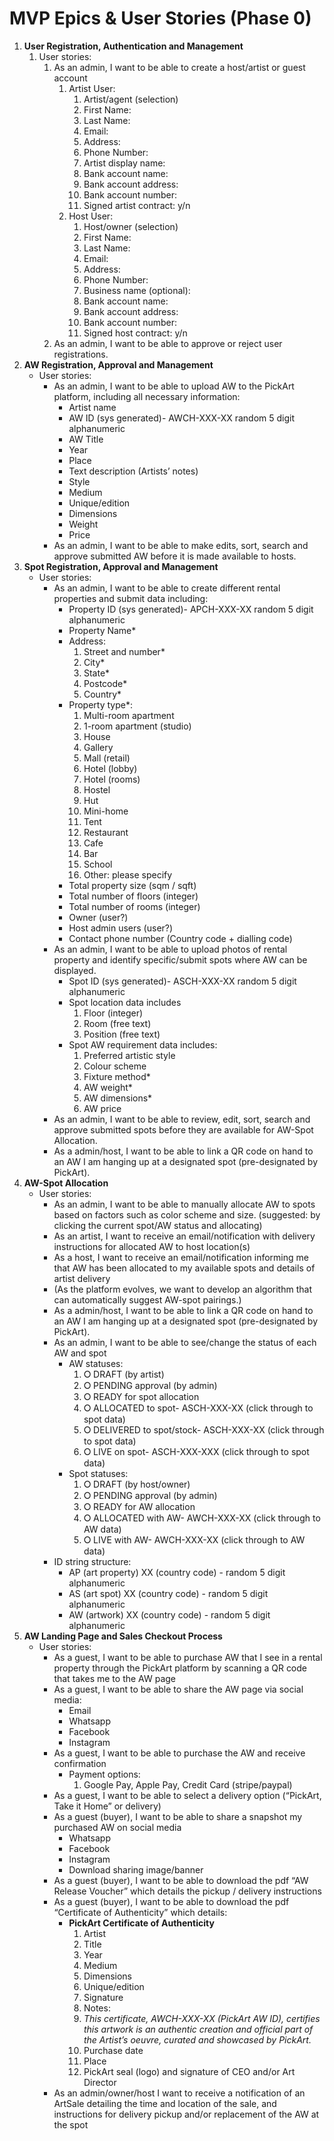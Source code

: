 # MVP Epics & User Stories (Phase 0\)

1. **User Registration, Authentication and Management**  
   1. User stories:  
      1. As an admin, I want to be able to create a host/artist or guest account  
         1. Artist User:  
            1. Artist/agent (selection)  
            2. First Name:  
            3. Last Name:  
            4. Email:  
            5. Address:  
            6. Phone Number:  
            7. Artist display name:  
            8. Bank account name:  
            9. Bank account address:  
            10. Bank account number:  
            11. Signed artist contract: y/n  
         2. Host User:  
            1. Host/owner (selection)  
            2. First Name:  
            3. Last Name:  
            4. Email:  
            5. Address:  
            6. Phone Number:  
            7. Business name (optional):  
            8. Bank account name:  
            9. Bank account address:  
            10. Bank account number:  
            11. Signed host contract: y/n  
      2. As an admin, I want to be able to approve or reject user registrations.  
2. **AW Registration, Approval and Management**  
   * User stories:  
     * As an admin, I want to be able to upload AW to the PickArt platform, including all necessary information:  
       * Artist name  
       * AW ID (sys generated)- AWCH-XXX-XX random 5 digit alphanumeric  
       * AW Title  
       * Year  
       * Place  
       * Text description (Artists’ notes)  
       * Style  
       * Medium  
       * Unique/edition  
       * Dimensions  
       * Weight  
       * Price  
     * As an admin, I want to be able to make edits, sort, search and approve submitted AW before it is made available to hosts.  
2. **Spot Registration, Approval and Management**  
   * User stories:  
     * As an admin, I want to be able to create different rental properties and submit data including:  
       * Property ID (sys generated)- APCH-XXX-XX random 5 digit alphanumeric  
       * Property Name\*  
       * Address:  
         1. Street and number\*  
         2. City\*  
         3. State\*  
         4. Postcode\*  
         5. Country\*  
       * Property type\*:  
         1. Multi-room apartment  
         2. 1-room apartment (studio)  
         3. House  
         4. Gallery  
         5. Mall (retail)  
         6. Hotel (lobby)  
         7. Hotel (rooms)  
         8. Hostel  
         9. Hut  
         10. Mini-home  
         11. Tent  
         12. Restaurant  
         13. Cafe  
         14. Bar  
         15. School  
         16. Other: please specify  
       * Total property size (sqm / sqft)  
       * Total number of floors (integer)  
       * Total number of rooms (integer)  
       * Owner (user?)  
       * Host admin users (user?)  
       * Contact phone number (Country code \+ dialling code)  
     * As an admin, I want to be able to upload photos of rental property and identify specific/submit spots where AW can be displayed.  
       * Spot ID (sys generated)- ASCH-XXX-XX random 5 digit alphanumeric  
       * Spot location data includes  
         1. Floor (integer)  
         2. Room (free text)  
         3. Position (free text)  
       * Spot AW requirement data includes:  
         1. Preferred artistic style  
         2. Colour scheme  
         3. Fixture method\*  
         4. AW weight\*  
         5. AW dimensions\*  
         6. AW price  
     * As an admin, I want to be able to review, edit, sort, search and approve submitted spots before they are available for AW-Spot Allocation.  
     * As a admin/host, I want to be able to link a QR code on hand to an AW I am hanging up at a designated spot (pre-designated by PickArt).  
3. **AW-Spot Allocation**  
   * User stories:  
     * As an admin, I want to be able to manually allocate AW to spots based on factors such as color scheme and size. (suggested: by clicking the current spot/AW status and allocating)  
     * As an artist, I want to receive an email/notification with delivery instructions for allocated AW to host location(s)  
     * As a host, I want to receive an email/notification informing me that AW has been allocated to my available spots and details of artist delivery   
     * (As the platform evolves, we want to develop an algorithm that can automatically suggest AW-spot pairings.)  
     * As a admin/host, I want to be able to link a QR code on hand to an AW I am hanging up at a designated spot (pre-designated by PickArt).  
     * As an admin, I want to be able to see/change the status of each AW and spot  
       * AW statuses:  
         1. ⭘ DRAFT (by artist)  
         2. ⭘ PENDING approval (by admin)  
         3. ⭘ READY for spot allocation  
         4. ⭘ ALLOCATED to spot- ASCH-XXX-XX (click through to spot data)  
         5. ⭘ DELIVERED to spot/stock- ASCH-XXX-XX (click through to spot data)  
         6. ⭘ LIVE on spot- ASCH-XXX-XXX (click through to spot data)  
       * Spot statuses:  
         1. ⭘ DRAFT (by host/owner)  
         2. ⭘ PENDING approval (by admin)  
         3. ⭘ READY for AW allocation  
         4. ⭘ ALLOCATED with AW- AWCH-XXX-XX (click through to AW data)  
         5. ⭘ LIVE with AW- AWCH-XXX-XX (click through to AW data)  
     * ID string structure:  
       * AP (art property) XX (country code) \- random 5 digit alphanumeric   
       * AS (art spot) XX (country code) \- random 5 digit alphanumeric   
       * AW (artwork) XX (country code) \- random 5 digit alphanumeric   
4. **AW Landing Page and Sales Checkout Process**  
   * User stories:  
     * As a guest, I want to be able to purchase AW that I see in a rental property through the PickArt platform by scanning a QR code that takes me to the AW page  
     * As a guest, I want to be able to share the AW page via social media:  
       * Email  
       * Whatsapp  
       * Facebook  
       * Instagram  
     * As a guest, I want to be able to purchase the AW and receive confirmation  
       * Payment options:  
         1. Google Pay, Apple Pay, Credit Card (stripe/paypal)  
     * As a guest, I want to be able to select a delivery option (“PickArt, Take it Home” or delivery)  
     * As a guest (buyer), I want to be able to share a snapshot my purchased AW on social media  
       * Whatsapp  
       * Facebook  
       * Instagram  
       * Download sharing image/banner  
     * As a guest (buyer), I want to be able to download the pdf “AW Release Voucher” which details the pickup / delivery instructions  
     * As a guest (buyer), I want to be able to download the pdf “Certificate of Authenticity” which details:  
       * **PickArt Certificate of Authenticity**  
         1. Artist  
         2. Title  
         3. Year  
         4. Medium  
         5. Dimensions  
         6. Unique/edition  
         7. Signature  
         8. Notes:  
         9. *This certificate, AWCH-XXX-XX (PickArt AW ID), certifies this artwork is an authentic creation and official part of the Artist’s oeuvre, curated and showcased by PickArt.*  
         10. Purchase date  
         11. Place  
         12. PickArt seal (logo) and signature of CEO and/or Art Director  
     * As an admin/owner/host I want to receive a notification of an ArtSale detailing the time and location of the sale, and instructions for delivery pickup and/or replacement of the AW at the spot